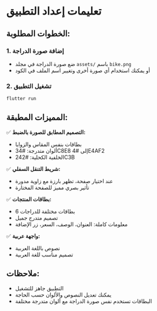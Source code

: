 # تعليمات إعداد التطبيق

## الخطوات المطلوبة:

### 1. إضافة صورة الدراجة
- ضع صورة الدراجة في مجلد `assets/` باسم `bike.png`
- أو يمكنك استخدام أي صورة أخرى وتغيير اسم الملف في الكود

### 2. تشغيل التطبيق
```bash
flutter run
```

## المميزات المطبقة:

✅ **التصميم المطابق للصورة بالضبط:**
- بطاقات بنفس المقاس والزوايا
- ألوان متدرجة: #34C8E8 إلى #4E4AF2
- الخلفية الكحلية: #242C3B

✅ **شريط التنقل السفلي:**
- عند اختيار صفحة، تظهر بارزة مع زاوية مدورة
- تأثير بصري مميز للصفحة المختارة

✅ **بطاقات المنتجات:**
- 6 بطاقات مختلفة للدراجات
- تصميم متدرج جميل
- معلومات كاملة: العنوان، الوصف، السعر، زر الإضافة

✅ **واجهة عربية:**
- نصوص باللغة العربية
- تصميم مناسب للغة العربية

## ملاحظات:
- التطبيق جاهز للتشغيل
- يمكنك تعديل النصوص والألوان حسب الحاجة
- البطاقات تستخدم نفس صورة الدراجة مع ألوان متدرجة مختلفة
